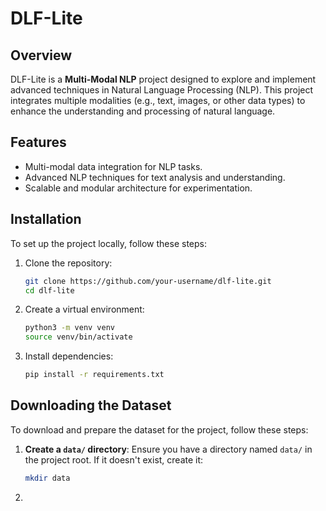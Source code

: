 # DLF-Lite

## Overview
DLF-Lite is a **Multi-Modal NLP** project designed to explore and implement advanced techniques in Natural Language Processing (NLP). This project integrates multiple modalities (e.g., text, images, or other data types) to enhance the understanding and processing of natural language.

## Features
- Multi-modal data integration for NLP tasks.
- Advanced NLP techniques for text analysis and understanding.
- Scalable and modular architecture for experimentation.

## Installation
To set up the project locally, follow these steps:

1. Clone the repository:
   ```bash
   git clone https://github.com/your-username/dlf-lite.git
   cd dlf-lite
   ```
2. Create a virtual environment:
    ```bash
    python3 -m venv venv
    source venv/bin/activate
    ```
3. Install dependencies:
    ```bash
    pip install -r requirements.txt
    ```


## Downloading the Dataset

To download and prepare the dataset for the project, follow these steps:

1. **Create a `data/` directory**:
   Ensure you have a directory named `data/` in the project root. If it doesn't exist, create it:
   ```bash
   mkdir data
   ```
2. 